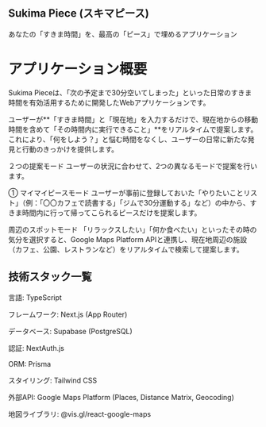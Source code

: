 
## Sukima Piece (スキマピース)
あなたの「すきま時間」を、最高の「ピース」で埋めるアプリケーション

# アプリケーション概要
Sukima Pieceは、「次の予定まで30分空いてしまった」といった日常のすきま時間を有効活用するために開発したWebアプリケーションです。

ユーザーが**「すきま時間」と「現在地」を入力するだけで、現在地からの移動時間を含めて「その時間内に実行できること」**をリアルタイムで提案します。これにより、「何をしよう？」と悩む時間をなくし、ユーザーの日常に新たな発見と行動のきっかけを提供します。

２つの提案モード
ユーザーの状況に合わせて、2つの異なるモードで提案を行います。

① マイマイピースモード
ユーザーが事前に登録しておいた「やりたいことリスト」（例：「〇〇カフェで読書する」「ジムで30分運動する」など）の中から、すきま時間内に行って帰ってこられるピースだけを提案します。

 周辺のスポットモード
「リラックスしたい」「何か食べたい」といったその時の気分を選択すると、Google Maps Platform APIと連携し、現在地周辺の施設（カフェ、公園、レストランなど）をリアルタイムで検索して提案します。



## 技術スタック一覧
言語: TypeScript

フレームワーク: Next.js (App Router)

データベース: Supabase (PostgreSQL)

認証: NextAuth.js

ORM: Prisma

スタイリング: Tailwind CSS

外部API: Google Maps Platform (Places, Distance Matrix, Geocoding)

地図ライブラリ: @vis.gl/react-google-maps
